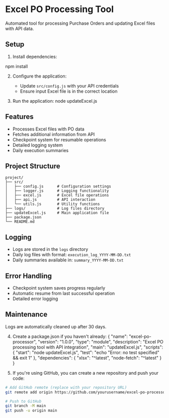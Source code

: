 # Excel PO Processing Tool

Automated tool for processing Purchase Orders and updating Excel files with API data.

## Setup

1. Install dependencies: 

npm install


2. Configure the application:
   - Update `src/config.js` with your API credentials
   - Ensure input Excel file is in the correct location

3. Run the application:
node updateExcel.js

## Features

- Processes Excel files with PO data
- Fetches additional information from API
- Checkpoint system for resumable operations
- Detailed logging system
- Daily execution summaries

## Project Structure

```
project/
├── src/
│   ├── config.js      # Configuration settings
│   ├── logger.js      # Logging functionality
│   ├── excel.js       # Excel file operations
│   ├── api.js         # API interaction
│   └── utils.js       # Utility functions
├── logs/              # Log files directory
├── updateExcel.js     # Main application file
├── package.json
└── README.md
```

## Logging

- Logs are stored in the `logs` directory
- Daily log files with format: `execution_log_YYYY-MM-DD.txt`
- Daily summaries available in: `summary_YYYY-MM-DD.txt`

## Error Handling

- Checkpoint system saves progress regularly
- Automatic resume from last successful operation
- Detailed error logging

## Maintenance

Logs are automatically cleaned up after 30 days.

4. Create a package.json if you haven't already:
{
  "name": "excel-po-processor",
  "version": "1.0.0",
  "type": "module",
  "description": "Excel PO processing tool with API integration",
  "main": "updateExcel.js",
  "scripts": {
    "start": "node updateExcel.js",
    "test": "echo \"Error: no test specified\" && exit 1"
  },
  "dependencies": {
    "xlsx": "^latest",
    "node-fetch": "^latest"
  }
}

5. If you're using GitHub, you can create a new repository and push your code:

```bash
# Add GitHub remote (replace with your repository URL)
git remote add origin https://github.com/yourusername/excel-po-processor.git

# Push to GitHub
git branch -M main
git push -u origin main
```
